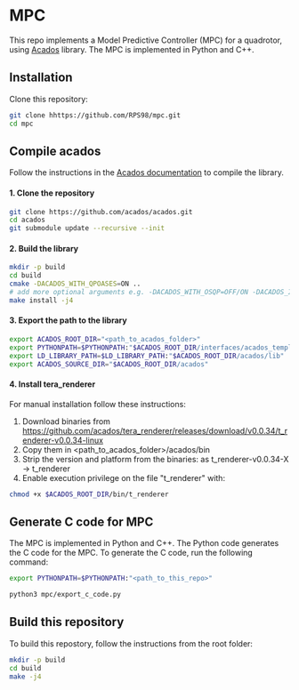 # MPC

This repo implements a Model Predictive Controller (MPC) for a quadrotor, using [Acados](https://docs.acados.org/index.html#) library. The MPC is implemented in Python and C++.


## Installation

Clone this repository:

```bash
git clone hhttps://github.com/RPS98/mpc.git
cd mpc
```

## Compile acados

Follow the instructions in the [Acados documentation](https://docs.acados.org/installation/index.html) to compile the library.

#### 1. Clone the repository

```bash
git clone https://github.com/acados/acados.git
cd acados
git submodule update --recursive --init
```

#### 2. Build the library

```bash
mkdir -p build
cd build
cmake -DACADOS_WITH_QPOASES=ON ..
# add more optional arguments e.g. -DACADOS_WITH_OSQP=OFF/ON -DACADOS_INSTALL_DIR=<path_to_acados_installation_folder> above
make install -j4
```

#### 3. Export the path to the library

```bash
export ACADOS_ROOT_DIR="<path_to_acados_folder>"
export PYTHONPATH=$PYTHONPATH:"$ACADOS_ROOT_DIR/interfaces/acados_template/"
export LD_LIBRARY_PATH=$LD_LIBRARY_PATH:"$ACADOS_ROOT_DIR/acados/lib"
export ACADOS_SOURCE_DIR="$ACADOS_ROOT_DIR/acados"
```

#### 4. Install tera_renderer

For manual installation follow these instructions:

 1. Download binaries from https://github.com/acados/tera_renderer/releases/download/v0.0.34/t_renderer-v0.0.34-linux
 2. Copy them in <path_to_acados_folder>/acados/bin
 3. Strip the version and platform from the binaries: as t_renderer-v0.0.34-X -> t_renderer
 4. Enable execution privilege on the file "t_renderer" with:

```bash
chmod +x $ACADOS_ROOT_DIR/bin/t_renderer
```

## Generate C code for MPC

The MPC is implemented in Python and C++. The Python code generates the C code for the MPC. To generate the C code, run the following command:

```bash
export PYTHONPATH=$PYTHONPATH:"<path_to_this_repo>"
```

```bash
python3 mpc/export_c_code.py
```

## Build this repository

To build this repostory, follow the instructions from the root folder:

```bash
mkdir -p build
cd build
make -j4
```